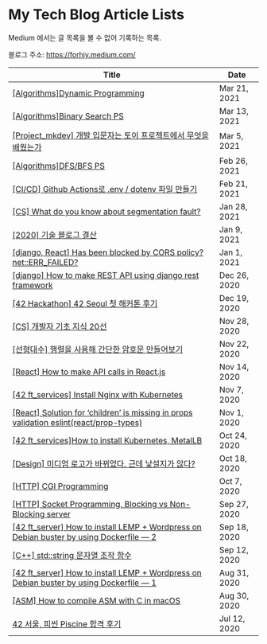 # My Tech Blog Article Lists

Medium 에서는 글 목록을 볼 수 없어 기록하는 목록.

블로그 주소: https://forhjy.medium.com/

|Title|Date|
|------|---|
|[\[Algorithms\]Dynamic Programming](https://forhjy.medium.com/algorithms-dynamic-programming-40a6e29d15ab)|Mar 21, 2021|
|[\[Algorithms\]Binary Search PS](https://forhjy.medium.com/algorithms-binary-search-ps-33ed8b56423a)|Mar 13, 2021|
|[\[Project_mkdev\] 개발 입문자는 토이 프로젝트에서 무엇을 배웠는가](https://forhjy.medium.com/project-mkdev-%EA%B0%9C%EB%B0%9C-%EC%9E%85%EB%AC%B8%EC%9E%90%EB%8A%94-%ED%86%A0%EC%9D%B4-%ED%94%84%EB%A1%9C%EC%A0%9D%ED%8A%B8%EC%97%90%EC%84%9C-%EB%AC%B4%EC%97%87%EC%9D%84-%EB%B0%B0%EC%9B%A0%EB%8A%94%EA%B0%80-c43cf31b407)|Mar 5, 2021|
|[\[Algorithms\]DFS/BFS PS](https://forhjy.medium.com/algorithm-dfs-bfs-ps-c006951cbbe7)|Feb 26, 2021|
|[\[CI/CD\] Github Actions로 .env / dotenv 파일 만들기](https://forhjy.medium.com/ci-cd-github-actions%EB%A1%9C-env-dotenv-%ED%8C%8C%EC%9D%BC-%EB%A7%8C%EB%93%A4%EA%B8%B0-4592a6720c6d)|Feb 21, 2021|
|[\[CS\] What do you know about segmentation fault?](https://forhjy.medium.com/cs-what-do-you-know-about-segmentation-fault-1aca43f9d162)|Jan 28, 2021|
|[\[2020\] 기술 블로그 결산](https://forhjy.medium.com/2020-%EA%B8%B0%EC%88%A0-%EB%B8%94%EB%A1%9C%EA%B7%B8-%EA%B2%B0%EC%82%B0-b9fa036851a7)|Jan 9, 2021|
|[\[django, React\] Has been blocked by CORS policy? net::ERR_FAILED?](https://forhjy.medium.com/django-react-has-been-blocked-by-cors-policy-net-err-failed-725723b019d4)|Jan 1, 2021|
|[\[django\] How to make REST API using django rest framework](https://forhjy.medium.com/python3-how-to-make-rest-api-using-django-rest-framework-a573ffa63ca7)|Dec 26, 2020|
|[\[42 Hackathon\] 42 Seoul 첫 해커톤 후기](https://forhjy.medium.com/42-hackathon-42-seoul-%EC%B2%AB-%ED%95%B4%EC%BB%A4%ED%86%A4-%ED%9B%84%EA%B8%B0-21c8900584f)|Dec 19, 2020|
|[\[CS\] 개발자 기초 지식 20선](https://forhjy.medium.com/%EA%B0%9C%EB%B0%9C%EC%9E%90-%EA%B8%B0%EC%B4%88-%EC%A7%80%EC%8B%9D-20%EC%84%A0-1ef96192f189)|Nov 28, 2020|
|[\[선형대수\] 행렬을 사용해 간단한 암호문 만들어보기](https://forhjy.medium.com/%EC%84%A0%ED%98%95%EB%8C%80%EC%88%98-%ED%96%89%EB%A0%AC%EC%9D%84-%EC%82%AC%EC%9A%A9%ED%95%B4-%EA%B0%84%EB%8B%A8%ED%95%9C-%EC%95%94%ED%98%B8%EB%AC%B8-%EB%A7%8C%EB%93%A4%EC%96%B4%EB%B3%B4%EA%B8%B0-f894171d5f74)|Nov 22, 2020|
|[\[React\] How to make API calls in React.js](https://forhjy.medium.com/react-how-to-make-api-calls-in-react-js-9edb8dd4edb3)|Nov 14, 2020|
|[\[42 ft_services\] Install Nginx with Kubernetes](https://forhjy.medium.com/42-ft-services-install-nginx-with-kubernetes-fd22a5fcb062)|Nov 7, 2020|
|[\[React\] Solution for ‘children’ is missing in props validation eslint(react/prop-types)](https://forhjy.medium.com/react-solution-for-children-is-missing-in-props-validation-eslint-react-prop-types-2e11bc6043c7)|Nov 1, 2020|
|[\[42 ft_services\]How to install Kubernetes, MetalLB](https://forhjy.medium.com/42-ft-service-how-to-install-kubernetes-metallb-30d66f92d726)|Oct 24, 2020|
|[\[Design\] 미디엄 로고가 바뀌었다. 근데 낯설지가 않다?](https://forhjy.medium.com/%EB%AF%B8%EB%94%94%EC%97%84-%EB%A1%9C%EA%B3%A0%EA%B0%80-%EB%B0%94%EB%80%8C%EC%97%88%EB%8B%A4-%EA%B7%BC%EB%8D%B0-%EB%82%AF%EC%84%A4%EC%A7%80%EA%B0%80-%EC%95%8A%EB%8B%A4-7686d760a494)|Oct 18, 2020|
|[\[HTTP\] CGI Programming](https://forhjy.medium.com/42-webserv-cgi-programming-66d63c3b22db)|Oct 7, 2020|
|[\[HTTP\] Socket Programming, Blocking vs Non-Blocking server](https://forhjy.medium.com/42-webserv-socket-programming-blocking-vs-non-blocking-server-c4fdfbac32f1)|Sep 27, 2020|
|[\[42 ft_server\] How to install LEMP + Wordpress on Debian buster by using Dockerfile — 2](https://forhjy.medium.com/42-ft-server-how-to-install-lemp-wordpress-on-debian-buster-by-using-dockerfile-2-4042adb2ab2c)|Sep 18, 2020|
|[\[C++\] std::string 문자열 조작 함수](https://forhjy.medium.com/c-std-string-%EB%AC%B8%EC%9E%90%EC%97%B4-%EC%A1%B0%EC%9E%91-%ED%95%A8%EC%88%98-72a7d7dc5be7)|Sep 12, 2020|
|[\[42 ft_server\] How to install LEMP + Wordpress on Debian buster by using Dockerfile — 1](https://forhjy.medium.com/how-to-install-lemp-wordpress-on-debian-buster-by-using-dockerfile-1-75ddf3ede861)|Aug 31, 2020|
|[\[ASM\] How to compile ASM with C in macOS](https://forhjy.medium.com/how-to-compile-asm-s-with-c-c-in-macos-e2cad3193300)|Aug 30, 2020|
|[42 서울, 피씬 Piscine 합격 후기](https://forhjy.medium.com/42-%EC%84%9C%EC%9A%B8-%ED%94%BC%EC%94%AC-piscine-%ED%95%A9%EA%B2%A9-%ED%9B%84%EA%B8%B0-732daf988060)|Jul 12, 2020|
